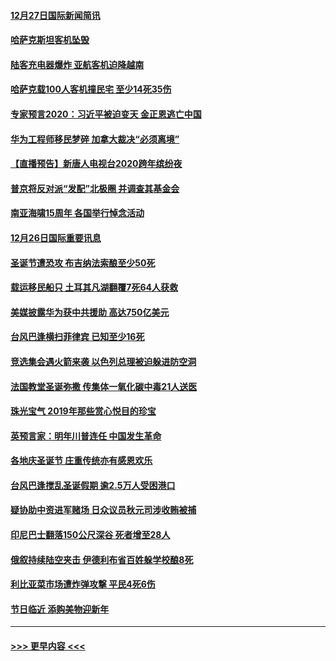 #### [12月27日国际新闻简讯](../pages/prog202/a102738604.md?t=12271933) 
#### [哈萨克斯坦客机坠毁](../pages/prog202/a102738606.md?t=12271933) 
#### [陆客充电器爆炸 亚航客机迫降越南](../pages/prog202/a102738530.md?t=12271933) 
#### [哈萨克载100人客机撞民宅 至少14死35伤](../pages/prog202/a102738485.md?t=12271933) 
#### [专家预言2020：习近平被迫变天 金正恩逃亡中国](../pages/prog202/a102738340.md?t=12271933) 
#### [华为工程师移民梦碎 加拿大裁决“必须离境”](../pages/prog202/a102738306.md?t=12271933) 
#### [【直播预告】新唐人电视台2020跨年缤纷夜](../pages/prog202/a102738273.md?t=12271933) 
#### [普京将反对派“发配”北极圈 并调查其基金会](../pages/prog202/a102738056.md?t=12271933) 
#### [南亚海啸15周年 各国举行悼念活动](../pages/prog202/a102738043.md?t=12271933) 
#### [12月26日国际重要讯息](../pages/prog202/a102737872.md?t=12271933) 
#### [圣诞节遭恐攻 布吉纳法索酿至少50死](../pages/prog202/a102737869.md?t=12271933) 
#### [载运移民船只 土耳其凡湖翻覆7死64人获救](../pages/prog202/a102737839.md?t=12271933) 
#### [美媒披露华为获中共援助 高达750亿美元](../pages/prog202/a102737744.md?t=12271933) 
#### [台风巴逢横扫菲律宾 已知至少16死](../pages/prog202/a102737673.md?t=12271933) 
#### [竞选集会遇火箭来袭 以色列总理被迫躲进防空洞](../pages/prog202/a102737659.md?t=12271933) 
#### [法国教堂圣诞弥撒 传集体一氧化碳中毒21人送医](../pages/prog202/a102737634.md?t=12271933) 
#### [珠光宝气 2019年那些赏心悦目的珍宝](../pages/prog202/a102737509.md?t=12271933) 
#### [英预言家：明年川普连任 中国发生革命](../pages/prog202/a102737473.md?t=12271933) 
#### [各地庆圣诞节 庄重传统亦有感恩欢乐](../pages/prog202/a102737408.md?t=12271933) 
#### [台风巴逢搅乱圣诞假期 逾2.5万人受困港口](../pages/prog202/a102737251.md?t=12271933) 
#### [疑协助中资进军赌场 日众议员秋元司涉收贿被捕](../pages/prog202/a102737233.md?t=12271933) 
#### [印尼巴士翻落150公尺深谷 死者增至28人](../pages/prog202/a102737223.md?t=12271933) 
#### [俄叙持续陆空夹击 伊德利布省百姓躲学校酿8死](../pages/prog202/a102737191.md?t=12271933) 
#### [利比亚菜市场遭炸弹攻撃 平民4死6伤](../pages/prog202/a102737143.md?t=12271933) 
#### [节日临近 添购美物迎新年](../pages/prog202/a102737092.md?t=12271933) 

----
#### [ >>> 更早内容 <<< ](../indexes/prog202-earlier.md)
